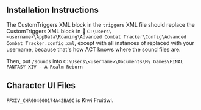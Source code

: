 ## Installation Instructions

The CustomTriggers XML block in the `triggers` XML file should replace the CustomTriggers XML block in 📁 `C:\Users\<username>\AppData\Roaming\Advanced Combat Tracker\Config\Advanced Combat Tracker.config.xml`, except with all instances of <username> replaced with your username, because that's how ACT knows where the sound files are.

Then, put `/sounds` into `C:\Users\<username>\Documents\My Games\FINAL FANTASY XIV - A Realm Reborn`

## Character UI Files
`FFXIV_CHR004000174A42BA9C` is Kiwi Fruitiwi.